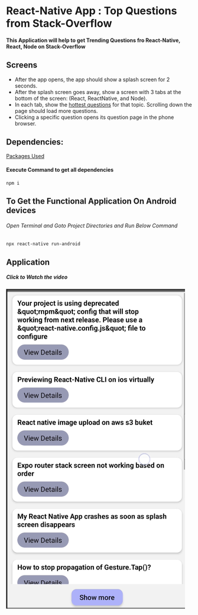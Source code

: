 # React-Native App : Top Questions from Stack-Overflow

#### This Application will help to get Trending Questions fro React-Native, React, Node on Stack-Overflow 
## Screens
  -  After the app opens, the app should show a splash screen for 2 seconds.
  -  After the splash screen goes away, show a screen with 3 tabs at the bottom of the screen: (React, ReactNative, and Node).
  -  In each tab, show the [hottest questions](https://api.stackexchange.com/docs/questions)  for that topic. Scrolling down the page should load more questions.
  -  Clicking a specific question opens its question page in the phone browser.

## Dependencies:
[Packages Used](https://github.com/Sajal00/Question-Content/blob/main/package.json)
#### Execute Command to get all dependencies
```
npm i
```

## To Get the Functional Application On Android devices
###### Open Terminal and Goto Project Directories and Run Below Command 

```
npx react-native run-android
```

## Application

##### Click to Watch the video

[![Watch the video](https://github.com/Sajal00/Question-Content/blob/main/Video_Snap.png)](https://youtu.be/EmWbe0bvHK4)
